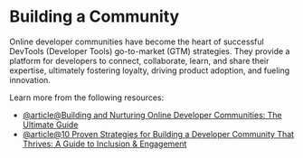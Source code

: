 # Building a Community

Online developer communities have become the heart of successful DevTools (Developer Tools) go-to-market (GTM) strategies. They provide a platform for developers to connect, collaborate, learn, and share their expertise, ultimately fostering loyalty, driving product adoption, and fueling innovation.

Learn more from the following resources:

- [@article@Building and Nurturing Online Developer Communities: The Ultimate Guide](https://www.doc-e.ai/post/building-and-nurturing-online-developer-communities-the-ultimate-guide)
- [@article@10 Proven Strategies for Building a Developer Community That Thrives: A Guide to Inclusion & Engagement](https://dev.to/swati1267/10-proven-strategies-for-building-a-developer-community-that-thrives-a-guide-to-inclusion-engagement-21cm)
